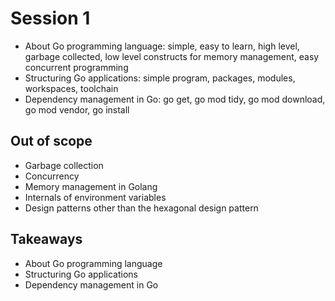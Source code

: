 # Session 1

- About Go programming language: simple, easy to learn, high level, garbage collected, low level constructs for memory management, easy concurrent programming
- Structuring Go applications: simple program, packages, modules, workspaces, toolchain
- Dependency management in Go: go get, go mod tidy, go mod download, go mod vendor, go install

## Out of scope

- Garbage collection
- Concurrency
- Memory management in Golang
- Internals of environment variables
- Design patterns other than the hexagonal design pattern

## Takeaways

- About Go programming language
- Structuring Go applications
- Dependency management in Go
